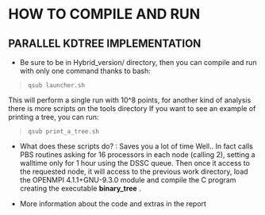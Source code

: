 ﻿﻿
# HOW TO COMPILE AND RUN

## PARALLEL KDTREE IMPLEMENTATION
- Be sure to be in Hybrid_version/ directory, then you can compile and run with only one command thanks to bash:
>  `qsub launcher.sh`

This will perform a single run with 10^8 points, for another kind of analysis there is more scripts on the tools directory
If you want to see an example of printing a tree, you can run:

>  `qsub print_a_tree.sh`

 - What does these scripts do? : Saves you a lot of time
 Well.. In fact calls PBS routines asking for 16 processors in each node (calling 2), setting a walltime only for 1 hour using the DSSC queue. 
 Then once it access to the requested node, it will access to the previous work directory, load the OPENMPI 4.1.1+GNU-9.3.0 module and compile the C program creating the executable **binary_tree** .

 - More information about the code and extras in the report
